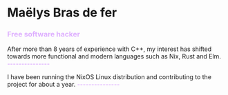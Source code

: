 <style> b { color: #DEAFFF } </style>

# Maëlys Bras de fer
### <b> Free software hacker </b>

After more than 8 years of experience with C++, my interest has shifted
towards more functional and modern languages such as Nix, Rust and Elm.
<b> --------------- </b>

I have been running the NixOS Linux distribution
and contributing to the project for about a year.
<b> --------------- </b>
